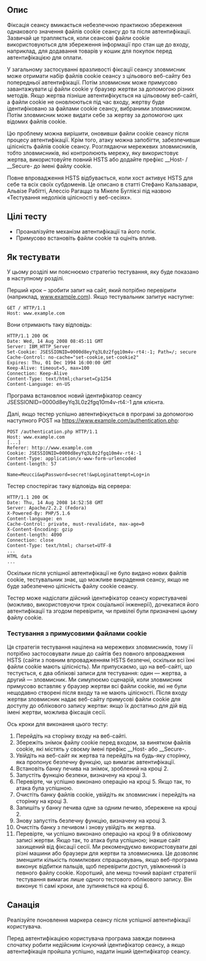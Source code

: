 ## Опис
Фіксація сеансу вмикається небезпечною практикою збереження однакового значення файлів cookie сеансу до та після автентифікації. Зазвичай це трапляється, коли сеансові файли cookie використовуються для збереження інформації про стан ще до входу, наприклад, для додавання товарів у кошик для покупок перед автентифікацією для оплати.

У загальному застосуванні вразливості фіксації сеансу зловмисник може отримати набір файлів cookie сеансу з цільового веб-сайту без попередньої автентифікації. Потім зловмисник може примусово завантажувати ці файли cookie у браузер жертви за допомогою різних методів. Якщо жертва пізніше автентифікується на цільовому веб-сайті, а файли cookie не оновлюються під час входу, жертву буде ідентифіковано за файлами cookie сеансу, вибраними зловмисником. Потім зловмисник може видати себе за жертву за допомогою цих відомих файлів cookie.

Цю проблему можна вирішити, оновивши файли cookie сеансу після процесу автентифікації. Крім того, атаку можна запобігти, забезпечивши цілісність файлів cookie сеансу. Розглядаючи мережевих зловмисників, тобто зловмисників, які контролюють мережу, яку використовує жертва, використовуйте повний HSTS або додайте префікс __Host- / __Secure- до імені файлу cookie.

Повне впровадження HSTS відбувається, коли хост активує HSTS для себе та всіх своїх субдоменів. Це описано в статті Стефано Кальзавари, Альвізе Рабітті, Алессіо Рагаццо та Мікеле Буглієзі під назвою «Тестування недоліків цілісності у веб-сесіях».

## Цілі тесту
+ Проаналізуйте механізм автентифікації та його потік.
+ Примусово встановіть файли cookie та оцініть вплив.

## Як тестувати
У цьому розділі ми пояснюємо стратегію тестування, яку буде показано в наступному розділі.

Перший крок – зробити запит на сайт, який потрібно перевірити (наприклад, www.example.com). Якщо тестувальник запитує наступне:

```
GET / HTTP/1.1
Host: www.example.com
```
Вони отримають таку відповідь:
```
HTTP/1.1 200 OK
Date: Wed, 14 Aug 2008 08:45:11 GMT
Server: IBM_HTTP_Server
Set-Cookie: JSESSIONID=0000d8eyYq3L0z2fgq10m4v-rt4:-1; Path=/; secure
Cache-Control: no-cache="set-cookie,set-cookie2"
Expires: Thu, 01 Dec 1994 16:00:00 GMT
Keep-Alive: timeout=5, max=100
Connection: Keep-Alive
Content-Type: text/html;charset=Cp1254
Content-Language: en-US
```
Програма встановлює новий ідентифікатор сеансу JSESSIONID=0000d8eyYq3L0z2fgq10m4v-rt4:-1 для клієнта.

Далі, якщо тестер успішно автентифікується в програмі за допомогою наступного POST на https://www.example.com/authentication.php:
```
POST /authentication.php HTTP/1.1
Host: www.example.com
[...]
Referer: http://www.example.com
Cookie: JSESSIONID=0000d8eyYq3L0z2fgq10m4v-rt4:-1
Content-Type: application/x-www-form-urlencoded
Content-length: 57

Name=Meucci&wpPassword=secret!&wpLoginattempt=Log+in
```
Тестер спостерігає таку відповідь від сервера:
```
HTTP/1.1 200 OK
Date: Thu, 14 Aug 2008 14:52:58 GMT
Server: Apache/2.2.2 (Fedora)
X-Powered-By: PHP/5.1.6
Content-language: en
Cache-Control: private, must-revalidate, max-age=0
X-Content-Encoding: gzip
Content-length: 4090
Connection: close
Content-Type: text/html; charset=UTF-8
...
HTML data
...
```

Оскільки після успішної автентифікації не було видано нових файлів cookie, тестувальник знає, що можливе викрадення сеансу, якщо не буде забезпечено цілісність файлу cookie сеансу.

Тестер може надіслати дійсний ідентифікатор сеансу користувачеві (можливо, використовуючи трюк соціальної інженерії), дочекатися його автентифікації та згодом перевірити, чи привілеї були призначені цьому файлу cookie.

### Тестування з примусовими файлами cookie
Ця стратегія тестування націлена на мережевих зловмисників, тому її потрібно застосовувати лише до сайтів без повного впровадження HSTS (сайти з повним впровадженням HSTS безпечні, оскільки всі їхні файли cookie мають цілісність). Ми припускаємо, що на веб-сайті, що тестується, є два облікові записи для тестування: один — жертва, а другий — зловмисник. Ми симулюємо сценарій, коли зловмисник примусово вставляє у браузер жертви всі файли cookie, які не були нещодавно створені після входу та не мають цілісності. Після входу жертви зловмисник надає веб-сайту примусові файли cookie для доступу до облікового запису жертви: якщо їх достатньо для дій від імені жертви, можлива фіксація сесії.

Ось кроки для виконання цього тесту:
1) Перейдіть на сторінку входу на веб-сайті.
2) Збережіть знімок файлу cookie перед входом, за винятком файлів cookie, які містять у своєму імені префікс __Host- або __Secure-.
3) Увійдіть на веб-сайт як жертва та перейдіть на будь-яку сторінку, яка пропонує безпечну функцію, що вимагає автентифікації.
4) Встановіть банку печива на знімок, зроблений на кроці 2.
5) Запустіть функцію безпеки, визначену на кроці 3.
6) Перевірте, чи успішно виконано операцію на кроці 5. Якщо так, то атака була успішною.
7) Очистіть банку файлів cookie, увійдіть як зловмисник і перейдіть на сторінку на кроці 3.
8) Запишіть у банку печива одне за одним печиво, збережене на кроці 2.
9) Знову запустіть безпечну функцію, визначену на кроці 3.
10) Очистіть банку з печивом і знову увійдіть як жертва.
11) Перевірте, чи успішно виконано операцію на кроці 9 в обліковому записі жертви. Якщо так, то атака була успішною; інакше сайт захищений від фіксації сесії.
Ми рекомендуємо використовувати дві різні машини або браузери для жертви та зловмисника. Це дозволяє зменшити кількість помилкових спрацьовувань, якщо веб-програма виконує відбитки пальців, щоб перевірити доступ, увімкнений із певного файлу cookie. Коротший, але менш точний варіант стратегії тестування вимагає лише одного тестового облікового запису. Він виконує ті самі кроки, але зупиняється на кроці 6.

## Санація
Реалізуйте поновлення маркера сеансу після успішної автентифікації користувача.

Перед автентифікацією користувача програма завжди повинна спочатку робити недійсним існуючий ідентифікатор сеансу, а якщо автентифікація пройшла успішно, надати інший ідентифікатор сеансу.
